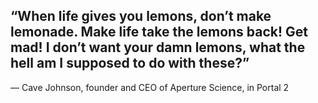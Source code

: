 ## “When life gives you lemons, don’t make lemonade. Make life take the lemons back! Get mad! I don’t want your damn lemons, what the hell am I supposed to do with these?”

— Cave Johnson, founder and CEO of Aperture Science, in Portal 2


